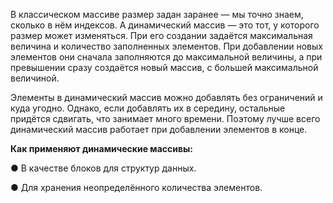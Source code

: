 В классическом массиве размер задан заранее — мы точно знаем, сколько в нём индексов. А динамический массив — это тот, у которого размер может изменяться. При его создании задаётся максимальная величина и количество заполненных элементов. При добавлении новых элементов они сначала заполняются до максимальной величины, а при превышении сразу создаётся новый массив, с большей максимальной величиной.

Элементы в динамический массив можно добавлять без ограничений и куда угодно. Однако, если добавлять их в середину, остальные придётся сдвигать, что занимает много времени. Поэтому лучше всего динамический массив работает при добавлении элементов в конце.

**Как применяют динамические массивы:**

● В качестве блоков для структур данных.

● Для хранения неопределённого количества элементов.